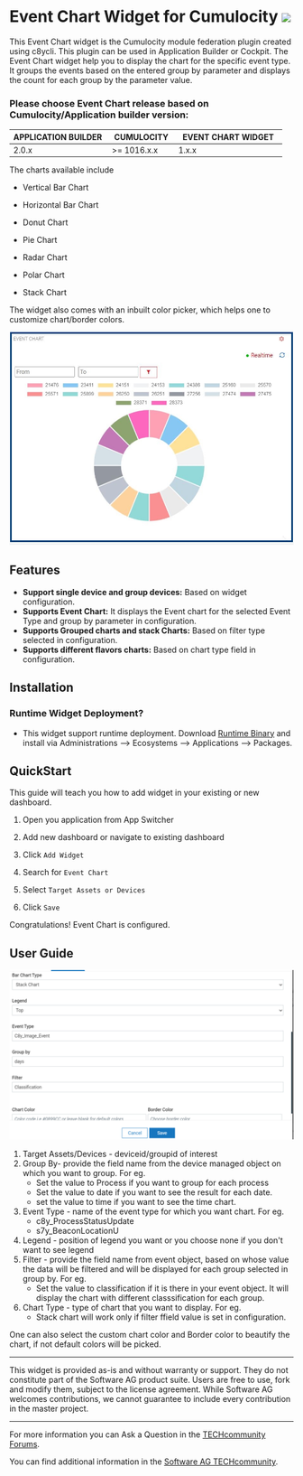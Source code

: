 # Event Chart Widget for Cumulocity [<img width="35" src="https://user-images.githubusercontent.com/32765455/211497905-561e9197-18b9-43d5-a023-071d3635f4eb.png"/>](https://github.com/SoftwareAG/cumulocity-event-chart-widget-plugin/releases/download/1.0.4/sag-ps-pkg-event-chart-widget-1.0.4.zip)

This Event Chart widget is the Cumulocity module federation plugin created using c8ycli. This plugin can be used in Application Builder or Cockpit.
The Event Chart widget help you to display the chart for the specific event type. It groups the events based on the entered group by parameter and displays the count for each group by the parameter value.

### Please choose Event Chart release based on Cumulocity/Application builder version:

|APPLICATION BUILDER&nbsp; | &nbsp;CUMULOCITY&nbsp; |&nbsp; EVENT CHART WIDGET &nbsp; |
|--------------------|------------|-----------------------------|
| 2.0.x              | 	>= 1016.x.x  | 1.x.x                       |


The charts available include

  * Vertical Bar Chart

  * Horizontal Bar Chart

  * Donut Chart

  * Pie Chart

  * Radar Chart

  * Polar Chart

  * Stack Chart

  The widget also comes with an inbuilt color picker, which helps one to customize chart/border colors. 

![Image](images/event-chart.jpg)

    
## Features

*  **Support single device and group devices:** Based on widget configuration.
*  **Supports Event Chart:** It displays the Event chart for the selected Event Type and group by parameter in configuration.
*  **Supports Grouped charts and stack Charts:** Based on filter type selected in configuration.
*  **Supports different flavors charts:** Based on chart type field in configuration.

   
## Installation

### Runtime Widget Deployment?

* This widget support runtime deployment. Download [Runtime Binary](https://github.com/SoftwareAG/cumulocity-event-chart-widget-plugin/releases/download/1.0.4/sag-ps-pkg-event-chart-widget-1.0.4.zip) and install via Administrations --> Ecosystems --> Applications --> Packages.

## QuickStart

This guide will teach you how to add widget in your existing or new dashboard.

1. Open you application from App Switcher

2. Add new dashboard or navigate to existing dashboard

3. Click `Add Widget`

4. Search for `Event Chart`

5. Select `Target Assets or Devices`

7. Click `Save`

Congratulations! Event Chart is configured.

## User Guide

![Image](images/bar-chart.png)

1. Target Assets/Devices - deviceid/groupid of interest
2. Group By- provide the field name from the device managed object on which you want to group.
  For eg.
    * Set the value to Process if you want to group for each process 
    * Set the value to date if you want to see the result for each date.
    * set the value to time if you want to see the time chart.
3. Event Type - name of the event type for which you want chart.
  For eg.
    * c8y_ProcessStatusUpdate
    * s7y_BeaconLocationU
4. Legend - position of legend you want or you choose none if you don't want to see legend
5. Filter - provide the field name from event object, based on whose value the data will be filtered and will be displayed for each group selected in group by.
  For eg.
    * Set the value to classification if it is there in your event object. It will display the chart with different classsification for each group.
6. Chart Type - type of chart that you want to display.
  For eg.
    * Stack chart will work only if filter ffield value is set in configuration.
                
One can also select the custom chart color and Border color to beautify the chart, if not default colors will be picked.
  

------------------------------


This widget is provided as-is and without warranty or support. They do not constitute part of the Software AG product suite. Users are free to use, fork and modify them, subject to the license agreement. While Software AG welcomes contributions, we cannot guarantee to include every contribution in the master project.

_____________________


For more information you can Ask a Question in the [TECHcommunity Forums](https://tech.forums.softwareag.com/tags/c/forum/1/Cumulocity-IoT).


You can find additional information in the [Software AG TECHcommunity](https://tech.forums.softwareag.com/tag/Cumulocity-IoT).
